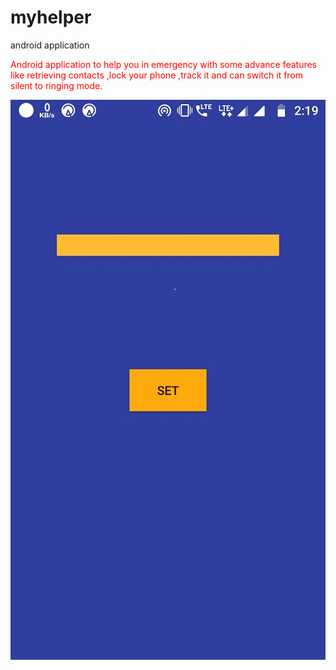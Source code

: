 # myhelper
android application

<p style='color:red'>Android application to help you in emergency with some advance features like retrieving  contacts ,lock your phone ,track it and can switch it from silent to ringing mode.</p>

<img src="image/WhatsApp Image 2019-01-02 at 2.20.23 PM.png">
